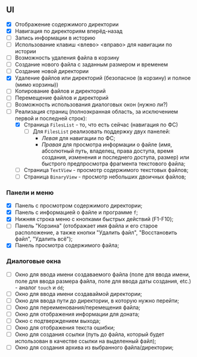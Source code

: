 ## UI

- [x] Отображение содержимого директории
- [x] Навигация по директориям вперёд-назад
- [ ] Запись информации в историю
- [ ] Использование клавиш <влево> <вправо> для навигации по истории
- [ ] Возможность удаления файла в корзину
- [ ] Создание нового файла с заданным размером и временем
- [ ] Создание новой директории
- [X] Удаление файлов или директорий (безопасное (в корзину) и полное (мимо корзины))
- [ ] Копирование файлов и директорий
- [ ] Перемещение файлов и директорий
- [ ] Возможность использования диалоговых окон (нужно ли?)
- [ ] Реализация страниц (полноэкранная область, за исключением первой и последней строк):
  - [X] Страница `FilesList` - то, что есть сейчас (навигация по ФС)
    - [ ] Для `FilesList` реализовать поддержку двух панелей:
      - *Левая* для навигации по ФС;
      - *Правая* для просмотра информации о файле (имя, абсолютный путь, владелец, права доступа, время создания, изменения и последнего доступа, размер) или быстрого предпросмотра фрагмента текстового файла;
  - [ ] Страница `TextView` - просмотр содержимого текстовых файлов;
  - [ ] Страница `BinaryView` - просмотр небольших двоичных файлов;

### Панели и меню

- [X] Панель с просмотром содержимого директории;
- [X] Панель с информацией о файле и программе `f`;
- [X] Нижняя строка меню с кнопками быстрых действий (F1-F10);
- [ ] Панель "Корзина" (отображает имя файла и его старое расположение, а также кнопки "Удалить файл", "Восстановить файл", "Удалить всё");
- [X] Панель просмотра содержимого файла;

### Диалоговые окна

- [ ] Окно для ввода имени создаваемого файла (поле для ввода имени, поле для ввода размера файла, поле для ввода даты создания, etc.) - аналог `touch` и `dd`;
- [ ] Окно для ввода имени создаваймой директории;
- [ ] Окно для ввода пути до директории, в которую нужно перейти;
- [ ] Окно для переименования/перемещения файла;
- [ ] Окно для отображения информации для доната;
- [ ] Окно с подтверждением выхода;
- [ ] Окно для отображения текста ошибки;
- [ ] Окно для создания ссылки (путь до файла, который будет использован в качестве ссылки на выделенный файл);
- [ ] Окно для создания архива из выбранного файла/директории;

